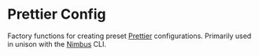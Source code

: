 # Prettier Config

Factory functions for creating preset [Prettier](https://prettier.io/) configurations. Primarily
used in unison with the [Nimbus](https://www.npmjs.com/package/@rajzik/nimbus) CLI.
